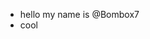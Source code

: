 - hello my name is @Bombox7
- cool

<!---
Bombox7/Bombox7 is a ✨ special ✨ repository because its `README.md` (this file) appears on your GitHub profile.
You can click the Preview link to take a look at your changes.
--->
